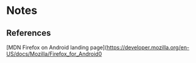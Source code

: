 # Notes

## References

[MDN Firefox on Android landing page](https://developer.mozilla.org/en-US/docs/Mozilla/Firefox_for_Android0